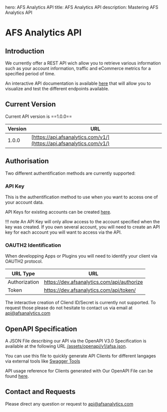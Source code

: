 hero: AFS Analytics API
title: AFS Analytics API
description: Mastering AFS Analytics API



# AFS Analytics API

##  Introduction
    
We currently offer a REST API wich allow you to retrieve various information
such as your account information, traffic and eCommerce metrics for a specified period of time.


An interactive API documentation is available [here](reference.md) that will allow you
to visualize and test the different endpoints available.

## Current Version

Current API version is  ==1.0.0==

| Version | URL
| --- | ---
| 1.0.0 | [https://api.afsanalytics.com/v1/](https://api.afsanalytics.com/v1/)

    


## Authorisation

Two different authentification methods are currently supported:

### API Key

This is the authentification method to use when you want to access one of  your account data.

API Keys for existing accounts can be created [here](https://dev.afsanalytics.com/manage/api/keys).
    
!!! note
    An API Key will only allow access to the account specified when the key was created. If you own several account, you will need to create an API key for each account you will want to access via the API. 

### OAUTH2 Identification

When developping Apps or Plugins you will need to identify your client via 
OAUTH2 protocol.

| URL Type | URL
| --- |---
| Authorization | https://dev.afsanalytics.com/api/authorize
| Token | https://dev.afsanalytics.com/api/token/
    
The interactive creation of Cliend ID/Secret is currently not supported. To request
those please do not hesitate to contact us via email at [api@afsanalytics.com](mailto:api@afsanalytics.com)



## OpenAPI Specification

A JSON File describing our API via the OpenAPI V3.0 Specification is available 
at the following URL [/assets/openapi/v1/afsa.json](https://dev.afsanalytics/assets/openapi/v1/afsa.json).

You can use this file to quickly generate API Clients for different langages via external tools like 
[Swagger Tools](https://swagger.io)

API usage reference for Clients generated with Our OpenAPI File can be found [here](../swagger/sdk/).


## Contact and Requests

Please direct any question or request to [api@afsanalytics.com](mailto:api@afsanalytics.com)

